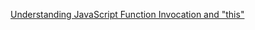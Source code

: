 [Understanding JavaScript Function Invocation and "this"](https://yehudakatz.com/2011/08/11/understanding-javascript-function-invocation-and-this/)